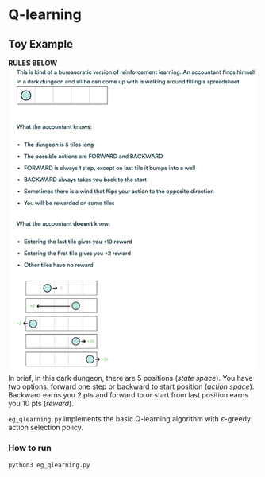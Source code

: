 # Q-learning

## Toy Example

**RULES BELOW**
![rules](fig/example-rules.png)
In brief, in this dark dungeon, there are 5 positions (*state space*). You have two options: forward one step or backward to start position (*action space*). Backward earns you 2 pts and forward to or start from last position earns you 10 pts (*reward*).

```eg_qlearning.py``` implements the basic Q-learning algorithm with $\varepsilon$-greedy action selection policy.

### How to run

```
python3 eg_qlearning.py
```
